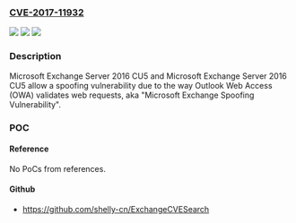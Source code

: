 ### [CVE-2017-11932](https://cve.mitre.org/cgi-bin/cvename.cgi?name=CVE-2017-11932)
![](https://img.shields.io/static/v1?label=Product&message=Microsoft%20Exchange%20Server&color=blue)
![](https://img.shields.io/static/v1?label=Version&message=n%2Fa&color=blue)
![](https://img.shields.io/static/v1?label=Vulnerability&message=Spoofing&color=brighgreen)

### Description

Microsoft Exchange Server 2016 CU5 and Microsoft Exchange Server 2016 CU5 allow a spoofing vulnerability due to the way Outlook Web Access (OWA) validates web requests, aka "Microsoft Exchange Spoofing Vulnerability".

### POC

#### Reference
No PoCs from references.

#### Github
- https://github.com/shelly-cn/ExchangeCVESearch

